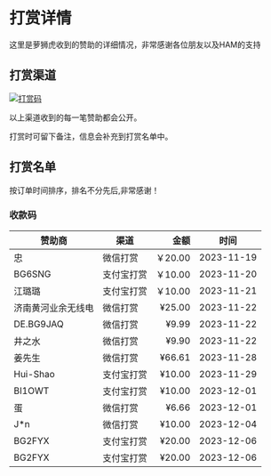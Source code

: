 # 打赏详情

这里是萝狮虎收到的赞助的详细情况，非常感谢各位朋友以及HAM的支持

## 打赏渠道

[![打赏码](https://github.com/wu58430/uv-k5-firmware-chinese/blob/main/payment/show.png)](https://github.com/wu58430/uv-k5-firmware-chinese/blob/main/payment/payment-codes.md)

以上渠道收到的每一笔赞助都会公开。

打赏时可留下备注，信息会补充到打赏名单中。

## 打赏名单

按订单时间排序，排名不分先后,非常感谢！

### 收款码

| 赞助商       | 渠道    |     金额 | 时间         |
|-----------|-------|-------:|------------|
| 忠         | 微信打赏  | ￥20.00 | 2023-11-19 |
| BG6SNG    | 支付宝打赏 | ￥10.00 | 2023-11-20 |
| 江璐璐       | 支付宝打赏 | ￥10.00 | 2023-11-21 |
| 济南黄河业余无线电 | 微信打赏  | ¥25.00 | 2023-11-22 |
| DE.BG9JAQ | 微信打赏  |  ¥9.99 | 2023-11-22 |
| 井之水       | 微信打赏  |  ¥9.90 | 2023-11-22  |
| 姜先生       | 微信打赏  | ¥66.61 | 2023-11-28 |
| Hui-Shao  | 支付宝打赏 | ¥10.00 | 2023-11-29 |
| BI1OWT    | 支付宝打赏 | ¥10.00 | 2023-12-01 |
| 蛋         | 微信打赏  |  ¥6.66 | 2023-12-01 |
| J*n       | 微信打赏  | ¥10.00 | 2023-12-04 |
| BG2FYX       | 支付宝打赏  | ¥20.00 | 2023-12-06 |
| BG2FYX       | 支付宝打赏  | ¥20.00 | 2023-12-06 |








